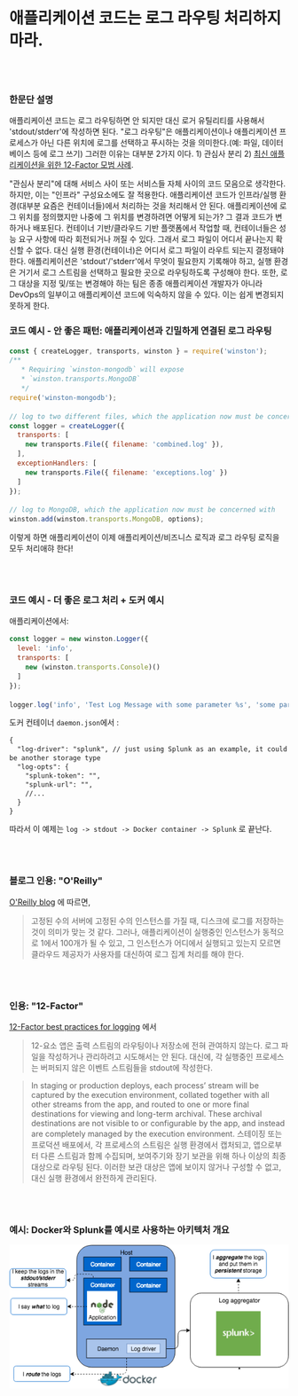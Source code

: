 # 애플리케이션 코드는 로그 라우팅 처리하지 마라. 

<br/><br/>

### 한문단 설명 

애플리케이션 코드는 로그 라우팅하면 안 되지만 대신 로거 유틸리티를 사용해서 'stdout/stderr'에 작성하면 된다. "로그 라우팅"은 애플리케이션이나 애플리케이션 프로세스가 아닌 다른 위치에 로그를 선택하고 푸시하는 것을 의미한다.(예: 파일, 데이터베이스 등에 로그 쓰기) 그러한 이유는 대부분 2가지 이다. 1) 관심사 분리 2) [최신 애플리케이션을 위한 12-Factor 모범 사례](https://12factor.net/logs).

"관심사 분리"에 대해 서비스 사이 또는 서비스들 자체 사이의 코드 모음으로 생각한다. 하지만, 이는 "인프라" 구성요소에도 잘 적용한다. 애플리케이션 코드가 인프라/실행 환경(대부분 요즘은 컨테이너들)에서 처리하는 것을 처리해서 안 된다. 애플리케이션에 로그 위치를 정의했지만 나중에 그 위치를 변경하려면 어떻게 되는가? 그 결과 코드가 변하거나 배포된다. 컨테이너 기반/클라우드 기반 플랫폼에서 작업할 때, 컨테이너들은 성능 요구 사항에 따라 회전되거나 꺼질 수 있다. 그래서 로그 파일이 어디서 끝나는지 확신할 수 없다. 대신 실행 환경(컨테이너)은 어디서 로그 파일이 라우트 되는지 결정돼야 한다. 애플리케이션은 'stdout'/'stderr'에서 무엇이 필요한지 기록해야 하고, 실행 환경은 거기서 로그 스트림을 선택하고 필요한 곳으로 라우팅하도록 구성해야 한다. 또한, 로그 대상을 지정 및/또는 변경해야 하는 팀은 종종 애플리케이션 개발자가 아니라 DevOps의 일부이고 애플리케이션 코드에 익숙하지 않을 수 있다. 이는 쉽게 변경되지 못하게 한다.

### 코드 예시 - 안 좋은 패턴: 애플리케이션과 긴밀하게 연결된 로그 라우팅

```javascript
const { createLogger, transports, winston } = require('winston');
/**
   * Requiring `winston-mongodb` will expose
   * `winston.transports.MongoDB`
   */
require('winston-mongodb');
 
// log to two different files, which the application now must be concerned with
const logger = createLogger({
  transports: [
    new transports.File({ filename: 'combined.log' }),
  ],
  exceptionHandlers: [
    new transports.File({ filename: 'exceptions.log' })
  ]
});
 
// log to MongoDB, which the application now must be concerned with
winston.add(winston.transports.MongoDB, options);
```
이렇게 하면 애플리케이션이 이제 애플리케이션/비즈니스 로직과 로그 라우팅 로직을 모두 처리애햐 한다!

<br/><br/>

### 코드 예시 - 더 좋은 로그 처리 + 도커 예시

애플리케이션에서:
```javascript
const logger = new winston.Logger({
  level: 'info',
  transports: [
    new (winston.transports.Console)()
  ]
});

logger.log('info', 'Test Log Message with some parameter %s', 'some parameter', { anything: 'This is metadata' });
```
도커 컨테이너 `daemon.json`에서 :
```json5
{
  "log-driver": "splunk", // just using Splunk as an example, it could be another storage type
  "log-opts": {
    "splunk-token": "",
    "splunk-url": "",
    //...
  }
}
```
따라서 이 예제는 `log -> stdout -> Docker container -> Splunk` 로 끝난다.

<br/><br/>

### 블로그 인용: "O'Reilly"

[O'Reilly blog](https://www.oreilly.com/ideas/a-cloud-native-approach-to-logs) 에 따르면,
 > 고정된 수의 서버에 고정된 수의 인스턴스를 가질 때, 디스크에 로그를 저장하는 것이 의미가 맞는 것 같다. 그러나, 애플리케이션이 실행중인 인스턴스가 동적으로 1에서 100개가 될 수 있고, 그 인스턴스가 어디에서 실행되고 있는지 모르면 클라우드 제공자가 사용자를 대신하여 로그 집계 처리를 해야 한다.

<br/><br/>

### 인용: "12-Factor"

[12-Factor best practices for logging](https://12factor.net/logs) 에서
 > 12-요소 앱은 출력 스트림의 라우팅이나 저장소에 전혀 관여하지 않는다. 로그 파일을 작성하거나 관리하려고 시도해서는 안 된다. 대신에, 각 실행중인 프로세스는 버퍼되지 않은 이벤트 스트림들을 stdout에 작성한다.
 
 > In staging or production deploys, each process’ stream will be captured by the execution environment, collated together with all other streams from the app, and routed to one or more final destinations for viewing and long-term archival. These archival destinations are not visible to or configurable by the app, and instead are completely managed by the execution environment.
 > 스테이징 또는 프로덕션 배포에서, 각 프로세스의 스트림은 실행 환경에서 캡처되고, 앱으로부터 다른 스트림과 함께 수집되며, 보여주기와 장기 보관을 위해 하나 이상의 최종 대상으로 라우팅 된다. 이러한 보관 대상은 앱에 보이지 않거나 구성할 수 없고, 대신 실행 환경에서 완전하게 관리된다.

<br/><br/>

 ### 예시: Docker와 Splunk를 예시로 사용하는 아키텍처 개요 
![alt text](/assets/images/logging-overview.png "Log routing overview")

<br/><br/>
